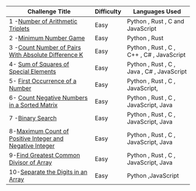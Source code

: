 | Challenge Title                                                                                                                        | Difficulty | Languages Used                            |
| -------------------------------------------------------------------------------------------------------------------------------------- | ---------- | ----------------------------------------- |
| 1 -[Number of Arithmetic Triplets](https://leetcode.com/problems/number-of-arithmetic-triplets/)                                       | Easy       | Python , Rust , C and JavaScript          |
| 2 -[Minimum Number Game](https://leetcode.com/problems/minimum-number-game/)                                                           | Easy       | Python , Rust                             |
| 3 -[Count Number of Pairs With Absolute Difference K](https://leetcode.com/problems/count-number-of-pairs-with-absolute-difference-k/) | Easy       | Python , Rust , C , C++ , C# , JavaScript |
|4- [Sum of Squares of Special Elements ](https://leetcode.com/problems/sum-of-squares-of-special-elements/)| Easy | Python , Rust , C , Java , C# , JavaScript |
|5- [First Occurrence of a Number](https://leetcode.com/problems/first-occurrence-of-a-number/)| Easy | Python , Rust , C , JavaScript,  | 
|6- [Count Negative Numbers in a Sorted Matrix](https://leetcode.com/problems/count-negative-numbers-in-a-sorted-matrix/)|Easy|Python , Rust , C , JavaScript, Java |
|7 -[Binary Search](https://leetcode.com/problems/binary-search/)|Easy|Python , Rust , C , JavaScript, Java |
|8-[Maximum Count of Positive Integer and Negative Integer](https://leetcode.com/problems/maximum-count-of-positive-integer-and-negative-integer/description/)|Easy|Python , Rust , C , JavaScript, Java |
|9-[Find Greatest Common Divisor of Array](https://leetcode.com/problems/find-greatest-common-divisor-of-array/description/)|Easy|Python , Rust , C , JavaScript, Java |
|10-[Separate the Digits in an Array](https://leetcode.com/problems/separate-the-digits-in-an-array/description/)|Easy|Python ,JavaScript |